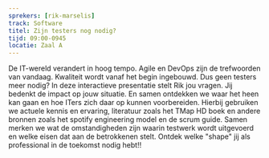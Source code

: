 ```yaml
---
sprekers: [rik-marselis]
track: Software
titel: Zijn testers nog nodig?
tijd: 09:00-0945
locatie: Zaal A
---
```

De IT-­wereld verandert in hoog tempo. Agile en DevOps zijn de trefwoorden van vandaag. Kwaliteit wordt vanaf het begin ingebouwd. Dus geen testers meer nodig? In deze interactieve presentatie stelt Rik jou vragen. Jij bedenkt de impact op jouw situatie. En samen ontdekken we waar het heen kan gaan en hoe IT­ers zich daar op kunnen voorbereiden. Hierbij gebruiken we actuele kennis en ervaring, literatuur zoals het TMap HD boek en andere bronnen zoals het spotify engineering model en de scrum guide. Samen merken we wat de omstandigheden zijn waarin testwerk wordt uitgevoerd en welke eisen dat aan de betrokkenen stelt. Ontdek welke "shape" jij als professional in de toekomst nodig hebt!!


